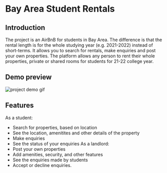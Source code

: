 # Bay Area Student Rentals
## Introduction
The project is an AirBnB for students in Bay Area. The difference is that the rental length is for the whole studying year (e.g. 2021-2022) instead of short-terms. It allows you to search for rentals, make enquiries and post your own properties. The platform allows any person to rent their whole properties, private or shared rooms for students for 21-22 college year.

## Demo preview
![project demo gif](student.gif)

## Features
As a student:
- Search for properties, based on location
- See the location, amenitites and other details of the property
- Make enquiries
- See the status of your enquiries
As a landlord:
- Post your own properties
- Add amenities, security, and other features
- See the enquiries made by students
- Accept or decline enquiries.


